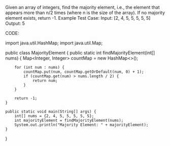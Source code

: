 Given an array of integers, find the majority element, i.e., the element that appears more than n/2 times (where n is the size of the array). If no majority element exists, return -1.
Example Test Case:
Input: [2, 4, 5, 5, 5, 5, 5]
Output: 5

CODE:




import java.util.HashMap;
import java.util.Map;

public class MajorityElement {
    public static int findMajorityElement(int[] nums) {
        Map<Integer, Integer> countMap = new HashMap<>();

        for (int num : nums) {
            countMap.put(num, countMap.getOrDefault(num, 0) + 1);
            if (countMap.get(num) > nums.length / 2) {
                return num;
            }
        }

        return -1;
    }

    public static void main(String[] args) {
        int[] nums = {2, 4, 5, 5, 5, 5, 5};
        int majorityElement = findMajorityElement(nums);
        System.out.println("Majority Element: " + majorityElement);
    }
}
